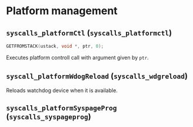 # Platform management

## `syscalls_platformCtl` (`syscalls_platformctl`)

````C
GETFROMSTACK(ustack, void *, ptr, 0);
````

Executes platform controll call with argument given by `ptr`.

## `syscall_platformWdogReload` (`syscalls_wdgreload`)

Reloads watchdog device when it is available.

## `syscalls_platformSyspageProg` (`syscalls_syspageprog`)
